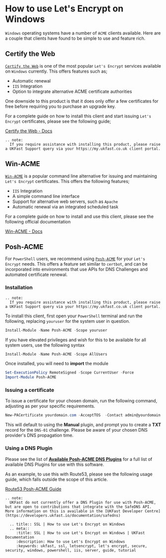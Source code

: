 # How to use Let's Encrypt on Windows

`Windows` operating systems have a number of `ACME` clients available. Here are a couple that clients have found to be simple to use and feature rich.

## Certify the Web

[`Certify the Web`](https://certifytheweb.com/) is one of the most popular `Let's Encrypt` services available on `Windows` currently. This offers features such as;

* Automatic renewal
* `IIS` Integration
* Option to integrate alternative ACME certificate authorities

One downside to this product is that it does only offer a few certificates for free before requiring you to purchase an upgrade key.

For a complete guide on how to install this client and start issuing `Let's Encrypt` certificates, please see the following guide;

[Certify the Web - Docs](https://docs.certifytheweb.com/docs/intro)

```eval_rst
.. note:
  If you require assistance with installing this product, please raise a UKFast Support query via your https://my.ukfast.co.uk client portal.

```
## Win-ACME

[`Win-ACME`](https://www.win-acme.com/) is a popular command line alternative for issuing and maintaining `Let's Encrypt` certificates. This offers the following features;

* `IIS` Integration
* A simple command line interface
* Support for alternative web servers, such as `Apache`
* Automatic renewal via an integrated scheduled task

For a complete guide on how to install and use this client, please see the following official documentation

[Win-ACME - Docs](https://www.win-acme.com/manual/getting-started)

## Posh-ACME

For `PowerShell` users, we recommend using [`Posh-ACME`](https://github.com/rmbolger/Posh-ACME) for your `Let's Encrypt` needs. This offers a feature set similar to `certbot`, and can be incorporated into environments that use APIs for DNS Challenges and automated certificate renewal.

### Installation

```eval_rst
.. note:
  If you require assistance with installing this product, please raise a UKFast Support query via your https://my.ukfast.co.uk client portal.

```

To install this client, first open your `PowerShell` terminal and run the following, replacing `youruser` for the system user in question.

```powershell
Install-Module -Name Posh-ACME -Scope youruser
```

If you have elevated privileges and wish for this to be available for all system users, use the following syntax

```powershell
Install-Module -Name Posh-ACME -Scope AllUsers
```

Once installed, you will need to **import** the module

```powershell
Set-ExecutionPolicy RemoteSigned -Scope CurrentUser -Force
Import-Module Posh-ACME
```

### Issuing a certificate

To issue a certificate for your chosen domain, run the following command, adjusting as per your specific requirements.

```powershell
New-PACertificate yourdomain.com -AcceptTOS  -Contact admin@yourdomain.com
```

This will default to using the **Manual** plugin, and prompt you to create a **TXT** record for the `DNS-01` challenge. Please be aware of your chosen DNS provider's DNS propagation time.

### Using a DNS Plugin

Please see the list of [**Available Posh-ACME DNS Plugins**](https://github.com/rmbolger/Posh-ACME/blob/master/Tutorial.md#dns-plugins) for a full list of available DNS Plugins for use with this software.

As an example, to use this with Route53, please see the following usage guide, which falls outside the scope of this article.

[Route53 Posh-ACME Guide](https://github.com/rmbolger/Posh-ACME/blob/master/Posh-ACME/DnsPlugins/Route53-Readme.md)

```eval_rst
.. note:
  UKFast do not currently offer a DNS Plugin for use with Posh-ACME, but are open to contributions that integrate with the SafeDNS API. More information on this is available in the [UKFast Developer Centre](https://developers.ukfast.io/documentation/safedns)

```

```eval_rst
  .. title:: SSL | How to use Let's Encrypt on Windows
  .. meta::
     :title: SSL | How to use Let's Encrypt on Windows | UKFast Documentation
     :description: How to use Let's Encrypt on Windows
     :keywords: ukfast, ssl, letsencrypt, let's encrypt, secure, security, windows, powershell, iis, server, guide, tutorial
```
